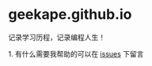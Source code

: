 # geekape.github.io
记录学习历程，记录编程人生！

<p>1. 有什么需要我帮助的可以在 <a href="https://github.com/geekape/geekape.github.io/issues">issues</a> 下留言</p>
